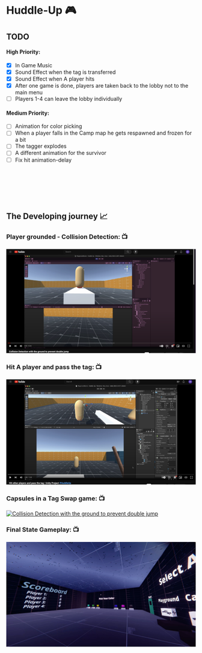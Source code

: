 # Huddle-Up 🎮


## TODO
#### High Priority:
- [x] In Game Music
- [x] Sound Effect when the tag is transferred
- [x] Sound Effect when A player hits
- [x] After one game is done, players are taken back to the lobby not to the main menu
- [ ] Players 1-4 can leave the lobby individually

#### Medium Priority:
- [ ] Animation for color picking
- [ ] When a player falls in the Camp map he gets respawned and frozen for a bit
- [ ] The tagger explodes
- [ ] A different animation for the survivor
- [ ] Fix hit animation-delay
##
<br><br><Br><br>

## The Developing journey 📈
### Player grounded - Collision Detection: 📺
[![Collision Detection with the ground to prevent double jump](img/player_ground_collision.png)](https://www.youtube.com/watch?v=RV0QfxW1PRk)


### Hit A player and pass the tag: 📺
[![Collision Detection with the ground to prevent double jump](img/player_hit.png)]([https://www.youtube.com/watch?v=RV0QfxW1PRk](https://www.youtube.com/watch?v=4jVJt0QTGV4))


### Capsules in a Tag Swap game: 📺
[![Collision Detection with the ground to prevent double jump](https://github.com/MiAlhazmi/Huddle-Up/assets/66153506/aac054e4-26fe-4ff1-b56e-119295e33e53)](https://youtu.be/z4mif9l-B3g)

### Final State Gameplay: 📺
[![Final Game GamePlay Video](img/lobby_screenshot.png)](https://youtu.be/6YB6mvAUw8o?si=BUFRCddLUNiMPFNf)
